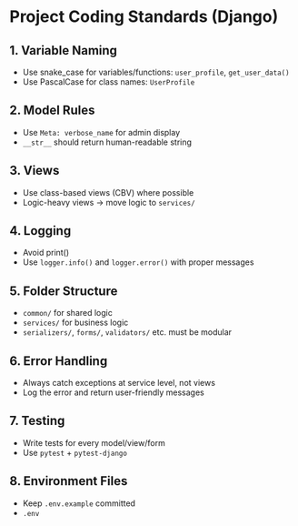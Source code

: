 # Project Coding Standards (Django)

## 1. Variable Naming
- Use snake_case for variables/functions: `user_profile`, `get_user_data()`
- Use PascalCase for class names: `UserProfile`

## 2. Model Rules
- Use `Meta: verbose_name` for admin display
- `__str__` should return human-readable string

## 3. Views
- Use class-based views (CBV) where possible
- Logic-heavy views → move logic to `services/`

## 4. Logging
- Avoid print()
- Use `logger.info()` and `logger.error()` with proper messages

## 5. Folder Structure
- `common/` for shared logic
- `services/` for business logic
- `serializers/`, `forms/`, `validators/` etc. must be modular

## 6. Error Handling
- Always catch exceptions at service level, not views
- Log the error and return user-friendly messages

## 7. Testing
- Write tests for every model/view/form
- Use `pytest` + `pytest-django`

## 8. Environment Files
- Keep `.env.example` committed 
-  `.env`

